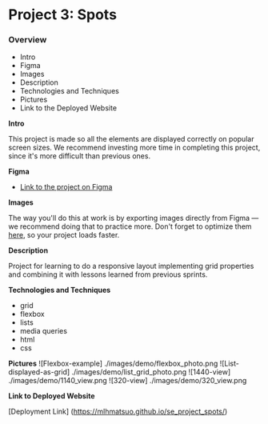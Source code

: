 # Project 3: Spots

### Overview

- Intro
- Figma
- Images
- Description
- Technologies and Techniques
- Pictures
- Link to the Deployed Website

**Intro**

This project is made so all the elements are displayed correctly on popular screen sizes. We recommend investing more time in completing this project, since it's more difficult than previous ones.

**Figma**

- [Link to the project on Figma](https://www.figma.com/file/BBNm2bC3lj8QQMHlnqRsga/Sprint-3-Project-%E2%80%94-Spots?type=design&node-id=2%3A60&mode=design&t=afgNFybdorZO6cQo-1)

**Images**

The way you'll do this at work is by exporting images directly from Figma — we recommend doing that to practice more. Don't forget to optimize them [here](https://tinypng.com/), so your project loads faster.

**Description**

Project for learning to do a responsive layout implementing grid properties and combining it with lessons learned from previous sprints.

**Technologies and Techniques**

- grid
- flexbox
- lists
- media queries
- html
- css

**Pictures**
![Flexbox-example] ./images/demo/flexbox_photo.png
![List-displayed-as-grid] ./images/demo/list_grid_photo.png
![1440-view] ./images/demo/1140_view.png
![320-view] ./images/demo/320_view.png

**Link to Deployed Website**

[Deployment Link] (https://mlhmatsuo.github.io/se_project_spots/)
